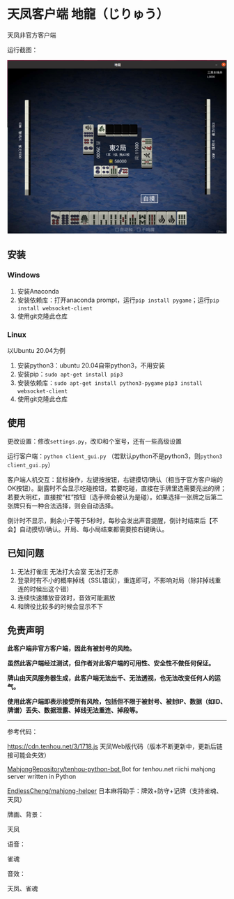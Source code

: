 # 天凤客户端 地龍（じりゅう）

天凤非官方客户端

运行截图：

![image](https://github.com/81100118/Jiryu-release/blob/master/screenshots/1.png)

## 安装

### Windows

1. 安装Anaconda 
2. 安装依赖库：打开anaconda prompt，运行`pip install pygame`；运行`pip install websocket-client`
3. 使用git克隆此仓库

### Linux

以Ubuntu 20.04为例

1. 安装python3：ubuntu 20.04自带python3，不用安装
2. 安装pip：`sudo apt-get install pip3`
3. 安装依赖库：`sudo apt-get install python3-pygame`   `pip3 install websocket-client`
4. 使用git克隆此仓库

## 使用

更改设置：修改`settings.py`，改ID和个室号，还有一些高级设置

运行客户端：`python client_gui.py` （若默认python不是python3，则`python3 client_gui.py`）

客户端人机交互：鼠标操作，左键按按钮，右键摸切/确认（相当于官方客户端的OK按钮）。副露时不会显示吃碰按钮，若要吃碰，直接在手牌里选需要亮出的牌；若要大明杠，直接按“杠”按钮（选手牌会被认为是碰）。如果选择一张牌之后第二张牌只有一种合法选择，则会自动选择。

倒计时不显示，剩余小于等于5秒时，每秒会发出声音提醒，倒计时结束后【不会】自动摸切/确认。开局、每小局结束都需要按右键确认。

## 已知问题

1. 无法打雀庄 无法打大会室 无法打无赤
2. 登录时有不小的概率掉线（SSL错误），重连即可，不影响对局（除非掉线重连的时候出这个错）
3. 连续快速播放音效时，音效可能漏放
4. 和牌役比较多的时候会显示不下

## 免责声明

**此客户端非官方客户端，因此有被封号的风险。**

**虽然此客户端经过测试，但作者对此客户端的可用性、安全性不做任何保证。**

**牌山由天凤服务器生成，此客户端无法出千、无法透视，也无法改变任何人的运气。**

**使用此客户端即表示接受所有风险，包括但不限于被封号、被封IP、数据（如ID、牌谱）丢失、数据泄露、掉线无法重连、掉段等。**



****

参考代码：

https://cdn.tenhou.net/3/1718.js 天凤Web版代码（版本不断更新中，更新后链接可能会失效）

[MahjongRepository/tenhou-python-bot ](https://github.com/MahjongRepository/tenhou-python-bot) Bot for *tenhou*.net riichi mahjong server written in Python

[EndlessCheng/mahjong-helper](https://github.com/EndlessCheng/mahjong-helper) 日本麻将助手：牌效+防守+记牌（支持雀魂、天凤）

牌画、背景：

天凤

语音：

雀魂

音效：

天凤、雀魂